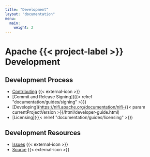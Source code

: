 ```yaml
---
title: "Development"
layout: "documentation"
menu:
  main:
    weight: 2
---
```


# Apache {{< project-label >}} Development

## Development Process

- [Contributing](https://cwiki.apache.org/confluence/display/NIFI/Contributor+Guide) {{< external-icon >}}
- [Commit and Release Signing]({{< relref "documentation/guides/signing" >}})
- [Developing](https://nifi.apache.org/documentation/nifi-{{< param currentProjectVersion >}}/html/developer-guide.html)
- [Licensing]({{< relref "documentation/guides/licensing" >}})

## Development Resources

- [Issues](https://issues.apache.org/jira/browse/NIFI) {{< external-icon >}}
- [Source](https://github.com/apache/nifi) {{< external-icon >}}
